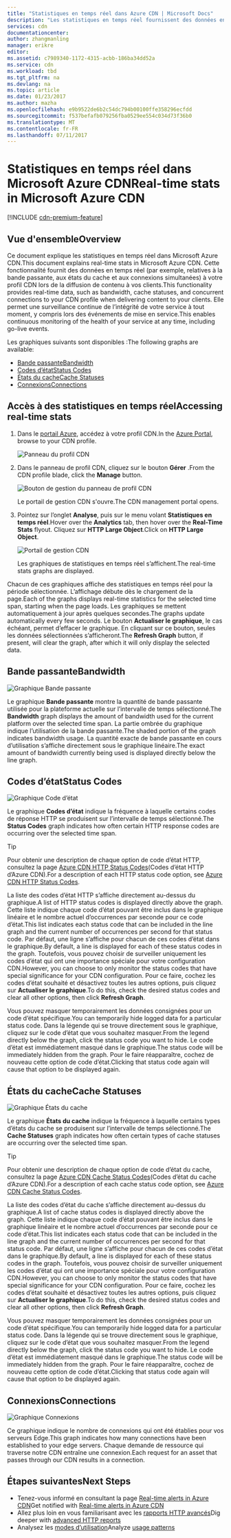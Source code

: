 ```yaml
---
title: "Statistiques en temps réel dans Azure CDN | Microsoft Docs"
description: "Les statistiques en temps réel fournissent des données en temps réel sur les performances du CDN Azure lors de la diffusion de contenu à vos clients."
services: cdn
documentationcenter: 
author: zhangmanling
manager: erikre
editor: 
ms.assetid: c7989340-1172-4315-acbb-186ba34dd52a
ms.service: cdn
ms.workload: tbd
ms.tgt_pltfrm: na
ms.devlang: na
ms.topic: article
ms.date: 01/23/2017
ms.author: mazha
ms.openlocfilehash: e9b9522de6b2c54dc794b00100ffe358296ecfdd
ms.sourcegitcommit: f537befafb079256fba0529ee554c034d73f36b0
ms.translationtype: MT
ms.contentlocale: fr-FR
ms.lasthandoff: 07/11/2017
---
```

# <a name="real-time-stats-in-microsoft-azure-cdn"></a><span data-ttu-id="e9926-103">Statistiques en temps réel dans Microsoft Azure CDN</span><span class="sxs-lookup"><span data-stu-id="e9926-103">Real-time stats in Microsoft Azure CDN</span></span>
[!INCLUDE [cdn-premium-feature](../../includes/cdn-premium-feature.md)]

## <a name="overview"></a><span data-ttu-id="e9926-104">Vue d'ensemble</span><span class="sxs-lookup"><span data-stu-id="e9926-104">Overview</span></span>
<span data-ttu-id="e9926-105">Ce document explique les statistiques en temps réel dans Microsoft Azure CDN.</span><span class="sxs-lookup"><span data-stu-id="e9926-105">This document explains real-time stats in Microsoft Azure CDN.</span></span>  <span data-ttu-id="e9926-106">Cette fonctionnalité fournit des données en temps réel (par exemple, relatives à la bande passante, aux états du cache et aux connexions simultanées) à votre profil CDN lors de la diffusion de contenu à vos clients.</span><span class="sxs-lookup"><span data-stu-id="e9926-106">This functionality provides real-time data, such as bandwidth, cache statuses, and concurrent connections to your CDN profile when delivering content to your clients.</span></span> <span data-ttu-id="e9926-107">Elle permet une surveillance continue de l’intégrité de votre service à tout moment, y compris lors des événements de mise en service.</span><span class="sxs-lookup"><span data-stu-id="e9926-107">This enables continuous monitoring of the health of your service at any time, including go-live events.</span></span>

<span data-ttu-id="e9926-108">Les graphiques suivants sont disponibles :</span><span class="sxs-lookup"><span data-stu-id="e9926-108">The following graphs are available:</span></span>

* [<span data-ttu-id="e9926-109">Bande passante</span><span class="sxs-lookup"><span data-stu-id="e9926-109">Bandwidth</span></span>](#bandwidth)
* [<span data-ttu-id="e9926-110">Codes d’état</span><span class="sxs-lookup"><span data-stu-id="e9926-110">Status Codes</span></span>](#status-codes)
* [<span data-ttu-id="e9926-111">États du cache</span><span class="sxs-lookup"><span data-stu-id="e9926-111">Cache Statuses</span></span>](#cache-statuses)
* [<span data-ttu-id="e9926-112">Connexions</span><span class="sxs-lookup"><span data-stu-id="e9926-112">Connections</span></span>](#connections)

## <a name="accessing-real-time-stats"></a><span data-ttu-id="e9926-113">Accès à des statistiques en temps réel</span><span class="sxs-lookup"><span data-stu-id="e9926-113">Accessing real-time stats</span></span>
1. <span data-ttu-id="e9926-114">Dans le [portail Azure](https://portal.azure.com), accédez à votre profil CDN.</span><span class="sxs-lookup"><span data-stu-id="e9926-114">In the [Azure Portal](https://portal.azure.com), browse to your CDN profile.</span></span>
   
    ![Panneau du profil CDN](./media/cdn-real-time-stats/cdn-profile-blade.png)
2. <span data-ttu-id="e9926-116">Dans le panneau de profil CDN, cliquez sur le bouton **Gérer** .</span><span class="sxs-lookup"><span data-stu-id="e9926-116">From the CDN profile blade, click the **Manage** button.</span></span>
   
    ![Bouton de gestion du panneau de profil CDN](./media/cdn-real-time-stats/cdn-manage-btn.png)
   
    <span data-ttu-id="e9926-118">Le portail de gestion CDN s'ouvre.</span><span class="sxs-lookup"><span data-stu-id="e9926-118">The CDN management portal opens.</span></span>
3. <span data-ttu-id="e9926-119">Pointez sur l’onglet **Analyse**, puis sur le menu volant **Statistiques en temps réel**.</span><span class="sxs-lookup"><span data-stu-id="e9926-119">Hover over the **Analytics** tab, then hover over the **Real-Time Stats** flyout.</span></span>  <span data-ttu-id="e9926-120">Cliquez sur **HTTP Large Object**.</span><span class="sxs-lookup"><span data-stu-id="e9926-120">Click on **HTTP Large Object**.</span></span>
   
    ![Portail de gestion CDN](./media/cdn-real-time-stats/cdn-premium-portal.png)
   
    <span data-ttu-id="e9926-122">Les graphiques de statistiques en temps réel s’affichent.</span><span class="sxs-lookup"><span data-stu-id="e9926-122">The real-time stats graphs are displayed.</span></span>

<span data-ttu-id="e9926-123">Chacun de ces graphiques affiche des statistiques en temps réel pour la période sélectionnée. L’affichage débute dès le chargement de la page.</span><span class="sxs-lookup"><span data-stu-id="e9926-123">Each of the graphs displays real-time statistics for the selected time span, starting when the page loads.</span></span>  <span data-ttu-id="e9926-124">Les graphiques se mettent automatiquement à jour après quelques secondes.</span><span class="sxs-lookup"><span data-stu-id="e9926-124">The graphs update automatically every few seconds.</span></span>  <span data-ttu-id="e9926-125">Le bouton **Actualiser le graphique**, le cas échéant, permet d’effacer le graphique. En cliquant sur ce bouton, seules les données sélectionnées s’afficheront.</span><span class="sxs-lookup"><span data-stu-id="e9926-125">The **Refresh Graph** button, if present, will clear the graph, after which it will only display the selected data.</span></span>

## <a name="bandwidth"></a><span data-ttu-id="e9926-126">Bande passante</span><span class="sxs-lookup"><span data-stu-id="e9926-126">Bandwidth</span></span>
![Graphique Bande passante](./media/cdn-real-time-stats/cdn-bandwidth.png)

<span data-ttu-id="e9926-128">Le graphique **Bande passante** montre la quantité de bande passante utilisée pour la plateforme actuelle sur l’intervalle de temps sélectionné.</span><span class="sxs-lookup"><span data-stu-id="e9926-128">The **Bandwidth** graph displays the amount of bandwidth used for the current platform over the selected time span.</span></span> <span data-ttu-id="e9926-129">La partie ombrée du graphique indique l’utilisation de la bande passante.</span><span class="sxs-lookup"><span data-stu-id="e9926-129">The shaded portion of the graph indicates bandwidth usage.</span></span> <span data-ttu-id="e9926-130">La quantité exacte de bande passante en cours d’utilisation s’affiche directement sous le graphique linéaire.</span><span class="sxs-lookup"><span data-stu-id="e9926-130">The exact amount of bandwidth currently being used is displayed directly below the line graph.</span></span>

## <a name="status-codes"></a><span data-ttu-id="e9926-131">Codes d’état</span><span class="sxs-lookup"><span data-stu-id="e9926-131">Status Codes</span></span>
![Graphique Code d’état](./media/cdn-real-time-stats/cdn-status-codes.png)

<span data-ttu-id="e9926-133">Le graphique **Codes d’état** indique la fréquence à laquelle certains codes de réponse HTTP se produisent sur l’intervalle de temps sélectionné.</span><span class="sxs-lookup"><span data-stu-id="e9926-133">The **Status Codes** graph indicates how often certain HTTP response codes are occurring over the selected time span.</span></span>

> [!TIP]
> <span data-ttu-id="e9926-134">Pour obtenir une description de chaque option de code d’état HTTP, consultez la page [Azure CDN HTTP Status Codes](https://msdn.microsoft.com/library/mt759238.aspx)(Codes d’état HTTP d’Azure CDN).</span><span class="sxs-lookup"><span data-stu-id="e9926-134">For a description of each HTTP status code option, see [Azure CDN HTTP Status Codes](https://msdn.microsoft.com/library/mt759238.aspx).</span></span>
> 
> 

<span data-ttu-id="e9926-135">La liste des codes d’état HTTP s’affiche directement au-dessus du graphique.</span><span class="sxs-lookup"><span data-stu-id="e9926-135">A list of HTTP status codes is displayed directly above the graph.</span></span> <span data-ttu-id="e9926-136">Cette liste indique chaque code d’état pouvant être inclus dans le graphique linéaire et le nombre actuel d’occurrences par seconde pour ce code d’état.</span><span class="sxs-lookup"><span data-stu-id="e9926-136">This list indicates each status code that can be included in the line graph and the current number of occurrences per second for that status code.</span></span> <span data-ttu-id="e9926-137">Par défaut, une ligne s’affiche pour chacun de ces codes d’état dans le graphique.</span><span class="sxs-lookup"><span data-stu-id="e9926-137">By default, a line is displayed for each of these status codes in the graph.</span></span> <span data-ttu-id="e9926-138">Toutefois, vous pouvez choisir de surveiller uniquement les codes d’état qui ont une importance spéciale pour votre configuration CDN.</span><span class="sxs-lookup"><span data-stu-id="e9926-138">However, you can choose to only monitor the status codes that have special significance for your CDN configuration.</span></span> <span data-ttu-id="e9926-139">Pour ce faire, cochez les codes d’état souhaité et désactivez toutes les autres options, puis cliquez sur **Actualiser le graphique**.</span><span class="sxs-lookup"><span data-stu-id="e9926-139">To do this, check the desired status codes and clear all other options, then click **Refresh Graph**.</span></span> 

<span data-ttu-id="e9926-140">Vous pouvez masquer temporairement les données consignées pour un code d’état spécifique.</span><span class="sxs-lookup"><span data-stu-id="e9926-140">You can temporarily hide logged data for a particular status code.</span></span>  <span data-ttu-id="e9926-141">Dans la légende qui se trouve directement sous le graphique, cliquez sur le code d’état que vous souhaitez masquer.</span><span class="sxs-lookup"><span data-stu-id="e9926-141">From the legend directly below the graph, click the status code you want to hide.</span></span> <span data-ttu-id="e9926-142">Le code d’état est immédiatement masqué dans le graphique.</span><span class="sxs-lookup"><span data-stu-id="e9926-142">The status code will be immediately hidden from the graph.</span></span> <span data-ttu-id="e9926-143">Pour le faire réapparaître, cochez de nouveau cette option de code d’état.</span><span class="sxs-lookup"><span data-stu-id="e9926-143">Clicking that status code again will cause that option to be displayed again.</span></span>

## <a name="cache-statuses"></a><span data-ttu-id="e9926-144">États du cache</span><span class="sxs-lookup"><span data-stu-id="e9926-144">Cache Statuses</span></span>
![Graphique États du cache](./media/cdn-real-time-stats/cdn-cache-status.png)

<span data-ttu-id="e9926-146">Le graphique **États du cache** indique la fréquence à laquelle certains types d’états du cache se produisent sur l’intervalle de temps sélectionné.</span><span class="sxs-lookup"><span data-stu-id="e9926-146">The **Cache Statuses** graph indicates how often certain types of cache statuses are occurring over the selected time span.</span></span> 

> [!TIP]
> <span data-ttu-id="e9926-147">Pour obtenir une description de chaque option de code d’état du cache, consultez la page [Azure CDN Cache Status Codes](https://msdn.microsoft.com/library/mt759237.aspx)(Codes d’état du cache d’Azure CDN).</span><span class="sxs-lookup"><span data-stu-id="e9926-147">For a description of each cache status code option, see [Azure CDN Cache Status Codes](https://msdn.microsoft.com/library/mt759237.aspx).</span></span>
> 
> 

<span data-ttu-id="e9926-148">La liste des codes d’état du cache s’affiche directement au-dessus du graphique.</span><span class="sxs-lookup"><span data-stu-id="e9926-148">A list of cache status codes is displayed directly above the graph.</span></span> <span data-ttu-id="e9926-149">Cette liste indique chaque code d’état pouvant être inclus dans le graphique linéaire et le nombre actuel d’occurrences par seconde pour ce code d’état.</span><span class="sxs-lookup"><span data-stu-id="e9926-149">This list indicates each status code that can be included in the line graph and the current number of occurrences per second for that status code.</span></span> <span data-ttu-id="e9926-150">Par défaut, une ligne s’affiche pour chacun de ces codes d’état dans le graphique.</span><span class="sxs-lookup"><span data-stu-id="e9926-150">By default, a line is displayed for each of these status codes in the graph.</span></span> <span data-ttu-id="e9926-151">Toutefois, vous pouvez choisir de surveiller uniquement les codes d’état qui ont une importance spéciale pour votre configuration CDN.</span><span class="sxs-lookup"><span data-stu-id="e9926-151">However, you can choose to only monitor the status codes that have special significance for your CDN configuration.</span></span> <span data-ttu-id="e9926-152">Pour ce faire, cochez les codes d’état souhaité et désactivez toutes les autres options, puis cliquez sur **Actualiser le graphique**.</span><span class="sxs-lookup"><span data-stu-id="e9926-152">To do this, check the desired status codes and clear all other options, then click **Refresh Graph**.</span></span> 

<span data-ttu-id="e9926-153">Vous pouvez masquer temporairement les données consignées pour un code d’état spécifique.</span><span class="sxs-lookup"><span data-stu-id="e9926-153">You can temporarily hide logged data for a particular status code.</span></span>  <span data-ttu-id="e9926-154">Dans la légende qui se trouve directement sous le graphique, cliquez sur le code d’état que vous souhaitez masquer.</span><span class="sxs-lookup"><span data-stu-id="e9926-154">From the legend directly below the graph, click the status code you want to hide.</span></span> <span data-ttu-id="e9926-155">Le code d’état est immédiatement masqué dans le graphique.</span><span class="sxs-lookup"><span data-stu-id="e9926-155">The status code will be immediately hidden from the graph.</span></span> <span data-ttu-id="e9926-156">Pour le faire réapparaître, cochez de nouveau cette option de code d’état.</span><span class="sxs-lookup"><span data-stu-id="e9926-156">Clicking that status code again will cause that option to be displayed again.</span></span>

## <a name="connections"></a><span data-ttu-id="e9926-157">Connexions</span><span class="sxs-lookup"><span data-stu-id="e9926-157">Connections</span></span>
![Graphique Connexions](./media/cdn-real-time-stats/cdn-connections.png)

<span data-ttu-id="e9926-159">Ce graphique indique le nombre de connexions qui ont été établies pour vos serveurs Edge.</span><span class="sxs-lookup"><span data-stu-id="e9926-159">This graph indicates how many connections have been established to your edge servers.</span></span> <span data-ttu-id="e9926-160">Chaque demande de ressource qui traverse notre CDN entraîne une connexion.</span><span class="sxs-lookup"><span data-stu-id="e9926-160">Each request for an asset that passes through our CDN results in a connection.</span></span>

## <a name="next-steps"></a><span data-ttu-id="e9926-161">Étapes suivantes</span><span class="sxs-lookup"><span data-stu-id="e9926-161">Next Steps</span></span>
* <span data-ttu-id="e9926-162">Tenez-vous informé en consultant la page [Real-time alerts in Azure CDN](cdn-real-time-alerts.md)</span><span class="sxs-lookup"><span data-stu-id="e9926-162">Get notified with [Real-time alerts in Azure CDN](cdn-real-time-alerts.md)</span></span>
* <span data-ttu-id="e9926-163">Allez plus loin en vous familiarisant avec les [rapports HTTP avancés](cdn-advanced-http-reports.md)</span><span class="sxs-lookup"><span data-stu-id="e9926-163">Dig deeper with [advanced HTTP reports](cdn-advanced-http-reports.md)</span></span>
* <span data-ttu-id="e9926-164">Analysez les [modes d’utilisation](cdn-analyze-usage-patterns.md)</span><span class="sxs-lookup"><span data-stu-id="e9926-164">Analyze [usage patterns](cdn-analyze-usage-patterns.md)</span></span>

